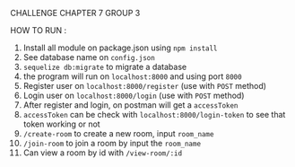 CHALLENGE CHAPTER 7 GROUP 3

HOW TO RUN :
1. Install all module on package.json using `npm install`
2. See database name on `config.json`
3. `sequelize db:migrate` to migrate a database
4. the program will run on `localhost:8000` and using port `8000`
5. Register user on `localhost:8000/register` (use with `POST` method)
6. Login user on `localhost:8000/login` (use with `POST` method)
7. After register and login, on postman will get a `accessToken`
8. `accessToken` can be check with `localhost:8000/login-token` to see that token working or not
9. `/create-room` to create a new room, input `room_name`
10. `/join-room` to join a room by input the `room_name`
11. Can view a room by id with `/view-room/:id`